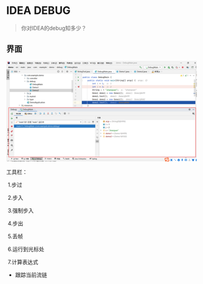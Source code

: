# IDEA DEBUG

> 你对IDEA的debug知多少？

## 界面

![debug](./img/debug.png)

工具栏：

​	1.步过

​	2.步入

​	3.强制步入

​	4.步出

​	5.丢帧

​	6.运行到光标处

​	7.计算表达式

* 跟踪当前流链